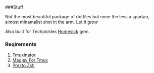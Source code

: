 ###Stuff

Not the most beautiful package of dotfiles but none the less a spartan,
almost minamalist shot in the arm. Let it _grow_

Also  built for Techpickles [Homesick][1] gem.

### Reqirements

1. [Tmuxinator][4]
1. [Maglev For Tmux][2]
1. [Prezto Zsh][3]

[1]: https://github.com/technicalpickles/homesick
[2]: https://github.com/caiogondim/maglev
[3]: https://github.com/sorin-ionescu/prezto
[4]: https://github.com/aziz/tmuxinator
